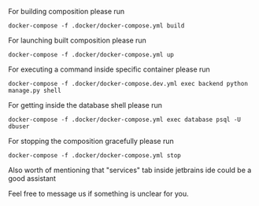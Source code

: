 For building composition please run
```
docker-compose -f .docker/docker-compose.yml build
```
For launching built composition please run
```
docker-compose -f .docker/docker-compose.yml up
```
For executing a command inside specific container please run
```
docker-compose -f .docker/docker-compose.dev.yml exec backend python manage.py shell
```
For getting inside the database shell please run
```
docker-compose -f .docker/docker-compose.yml exec database psql -U dbuser
```
For stopping the composition gracefully please run
```
docker-compose -f .docker/docker-compose.yml stop
```
Also worth of mentioning that "services" tab inside jetbrains ide could be a good assistant

Feel free to message us if something is unclear for you.
